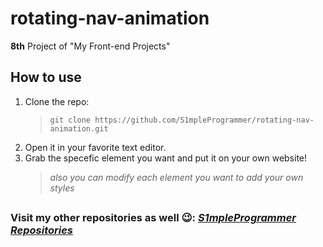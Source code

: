 # rotating-nav-animation
**8th** Project of "My Front-end Projects"
## How to use
1. Clone the repo:
      > `git clone https://github.com/S1mpleProgrammer/rotating-nav-animation.git`
2. Open it in your favorite text editor.
3. Grab the specefic element you want and put it on your own website!
      > *also you can modify each element you want to add your own styles*
##
### Visit my other repositories as well :wink:: *[S1mpleProgrammer Repositories](https://github.com/S1mpleProgrammer?tab=repositories)*
